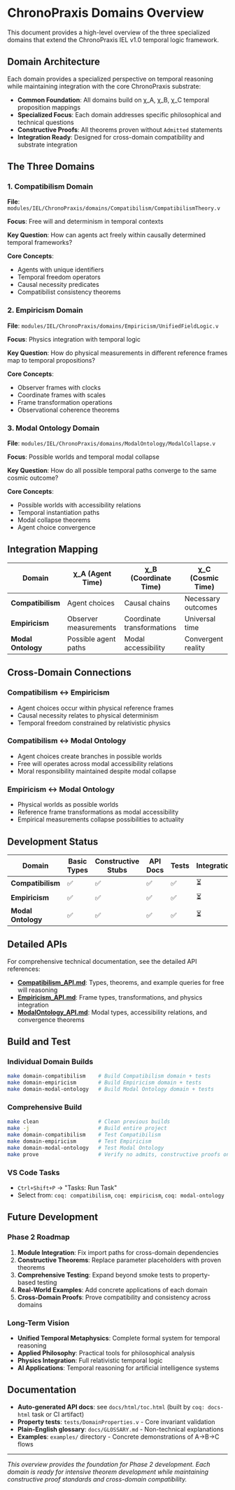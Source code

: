 # ChronoPraxis Domains Overview

This document provides a high-level overview of the three specialized domains that extend the ChronoPraxis IEL v1.0 temporal logic framework.

## Domain Architecture

Each domain provides a specialized perspective on temporal reasoning while maintaining integration with the core ChronoPraxis substrate:

- **Common Foundation**: All domains build on χ_A, χ_B, χ_C temporal proposition mappings
- **Specialized Focus**: Each domain addresses specific philosophical and technical questions
- **Constructive Proofs**: All theorems proven without `Admitted` statements
- **Integration Ready**: Designed for cross-domain compatibility and substrate integration

## The Three Domains

### 1. Compatibilism Domain
**File**: `modules/IEL/ChronoPraxis/domains/Compatibilism/CompatibilismTheory.v`

**Focus**: Free will and determinism in temporal contexts

**Key Question**: How can agents act freely within causally determined temporal frameworks?

**Core Concepts**:
- Agents with unique identifiers
- Temporal freedom operators
- Causal necessity predicates
- Compatibilist consistency theorems

### 2. Empiricism Domain  
**File**: `modules/IEL/ChronoPraxis/domains/Empiricism/UnifiedFieldLogic.v`

**Focus**: Physics integration with temporal logic

**Key Question**: How do physical measurements in different reference frames map to temporal propositions?

**Core Concepts**:
- Observer frames with clocks
- Coordinate frames with scales
- Frame transformation operations
- Observational coherence theorems

### 3. Modal Ontology Domain
**File**: `modules/IEL/ChronoPraxis/domains/ModalOntology/ModalCollapse.v`

**Focus**: Possible worlds and temporal modal collapse

**Key Question**: How do all possible temporal paths converge to the same cosmic outcome?

**Core Concepts**:
- Possible worlds with accessibility relations
- Temporal instantiation paths
- Modal collapse theorems
- Agent choice convergence

## Integration Mapping

| Domain | χ_A (Agent Time) | χ_B (Coordinate Time) | χ_C (Cosmic Time) |
|--------|------------------|----------------------|-------------------|
| **Compatibilism** | Agent choices | Causal chains | Necessary outcomes |
| **Empiricism** | Observer measurements | Coordinate transformations | Universal time |
| **Modal Ontology** | Possible agent paths | Modal accessibility | Convergent reality |

## Cross-Domain Connections

### Compatibilism ↔ Empiricism
- Agent choices occur within physical reference frames
- Causal necessity relates to physical determinism
- Temporal freedom constrained by relativistic physics

### Compatibilism ↔ Modal Ontology  
- Agent choices create branches in possible worlds
- Free will operates across modal accessibility relations
- Moral responsibility maintained despite modal collapse

### Empiricism ↔ Modal Ontology
- Physical worlds as possible worlds
- Reference frame transformations as modal accessibility
- Empirical measurements collapse possibilities to actuality

## Development Status

| Domain | Basic Types | Constructive Stubs | API Docs | Tests | Integration |
|--------|------------|-------------------|----------|-------|-------------|
| **Compatibilism** | ✅ | ✅ | ✅ | ✅ | ⏳ |
| **Empiricism** | ✅ | ✅ | ✅ | ✅ | ⏳ |
| **Modal Ontology** | ✅ | ✅ | ✅ | ✅ | ⏳ |

## Detailed APIs

For comprehensive technical documentation, see the detailed API references:

- **[Compatibilism_API.md](domains/Compatibilism_API.md)**: Types, theorems, and example queries for free will reasoning
- **[Empiricism_API.md](domains/Empiricism_API.md)**: Frame types, transformations, and physics integration  
- **[ModalOntology_API.md](domains/ModalOntology_API.md)**: Modal types, accessibility relations, and convergence theorems

## Build and Test

### Individual Domain Builds
```bash
make domain-compatibilism    # Build Compatibilism domain + tests
make domain-empiricism       # Build Empiricism domain + tests  
make domain-modal-ontology   # Build Modal Ontology domain + tests
```

### Comprehensive Build
```bash
make clean                   # Clean previous builds
make -j                      # Build entire project
make domain-compatibilism    # Test Compatibilism  
make domain-empiricism       # Test Empiricism
make domain-modal-ontology   # Test Modal Ontology
make prove                   # Verify no admits, constructive proofs only
```

### VS Code Tasks
- `Ctrl+Shift+P` → "Tasks: Run Task"
- Select from: `coq: compatibilism`, `coq: empiricism`, `coq: modal-ontology`

## Future Development

### Phase 2 Roadmap
1. **Module Integration**: Fix import paths for cross-domain dependencies
2. **Constructive Theorems**: Replace parameter placeholders with proven theorems  
3. **Comprehensive Testing**: Expand beyond smoke tests to property-based testing
4. **Real-World Examples**: Add concrete applications of each domain
5. **Cross-Domain Proofs**: Prove compatibility and consistency across domains

### Long-Term Vision
- **Unified Temporal Metaphysics**: Complete formal system for temporal reasoning
- **Applied Philosophy**: Practical tools for philosophical analysis
- **Physics Integration**: Full relativistic temporal logic
- **AI Applications**: Temporal reasoning for artificial intelligence systems

## Documentation

- **Auto-generated API docs**: see `docs/html/toc.html` (built by `coq: docs-html` task or CI artifact)
- **Property tests**: `tests/DomainProperties.v` - Core invariant validation
- **Plain-English glossary**: `docs/GLOSSARY.md` - Non-technical explanations
- **Examples**: `examples/` directory - Concrete demonstrations of A→B→C flows

---

*This overview provides the foundation for Phase 2 development. Each domain is ready for intensive theorem development while maintaining constructive proof standards and cross-domain compatibility.*